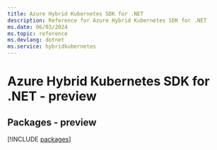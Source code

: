 ```yaml
---
title: Azure Hybrid Kubernetes SDK for .NET
description: Reference for Azure Hybrid Kubernetes SDK for .NET
ms.date: 06/03/2024
ms.topic: reference
ms.devlang: dotnet
ms.service: hybridkubernetes
---
```

# Azure Hybrid Kubernetes SDK for .NET - preview
## Packages - preview
[!INCLUDE [packages](hybrid-kubernetes-index.md)]
